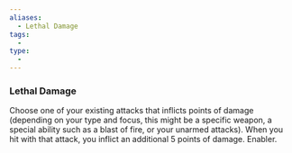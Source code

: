 ```yaml
---
aliases:
  - Lethal Damage
tags:
  - 
type:
  - 
---
```

### Lethal Damage

Choose one of your existing attacks that inflicts points of damage (depending on your type and focus, this might be a specific weapon, a special ability such as a blast of fire, or your unarmed attacks). When you hit with that attack, you inflict an additional 5 points of damage. Enabler.